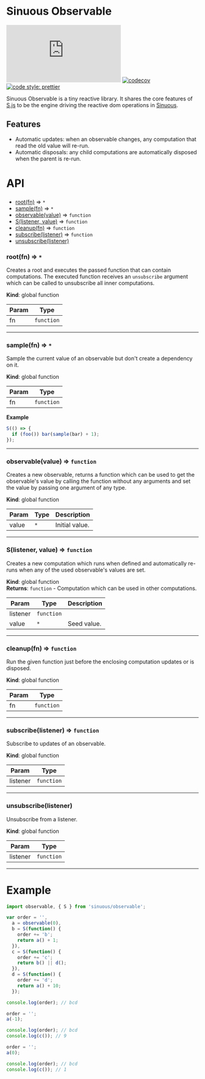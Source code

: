 # Sinuous Observable

![Badge size](http://img.badgesize.io/https://unpkg.com/sinuous@latest/observable/dist/observable.js?compression=gzip&label=gzip&style=flat-square)
[![codecov](https://img.shields.io/codecov/c/github/luwes/sinuous/observable.svg?style=flat-square)](https://codecov.io/gh/luwes/sinuous)
[![code style: prettier](https://img.shields.io/badge/code_style-prettier-ff69b4.svg?style=flat-square)](https://github.com/prettier/prettier)

Sinuous Observable is a tiny reactive library. It shares the core features of [S.js](https://github.com/adamhaile/S) to be the engine driving the reactive dom operations in [Sinuous](https://github.com/luwes/sinuous).

## Features

- Automatic updates: when an observable changes, any computation that read the old value will re-run.
- Automatic disposals: any child computations are automatically disposed when the parent is re-run.

# API

###

- [root(fn)](#root) ⇒ <code>\*</code>
- [sample(fn)](#sample) ⇒ <code>\*</code>
- [observable(value)](#observable) ⇒ <code>function</code>
- [S(listener, value)](#S) ⇒ <code>function</code>
- [cleanup(fn)](#cleanup) ⇒ <code>function</code>
- [subscribe(listener)](#subscribe) ⇒ <code>function</code>
- [unsubscribe(listener)](#unsubscribe)

<a name="root"></a>

### root(fn) ⇒ <code>\*</code>

Creates a root and executes the passed function that can contain computations.
The executed function receives an `unsubscribe` argument which can be called to
unsubscribe all inner computations.

**Kind**: global function

| Param | Type                  |
| ----- | --------------------- |
| fn    | <code>function</code> |

---

<a name="sample"></a>

### sample(fn) ⇒ <code>\*</code>

Sample the current value of an observable but don't create a dependency on it.

**Kind**: global function

| Param | Type                  |
| ----- | --------------------- |
| fn    | <code>function</code> |

**Example**

```js
S(() => {
  if (foo()) bar(sample(bar) + 1);
});
```

---

<a name="observable"></a>

### observable(value) ⇒ <code>function</code>

Creates a new observable, returns a function which can be used to get
the observable's value by calling the function without any arguments
and set the value by passing one argument of any type.

**Kind**: global function

| Param | Type            | Description    |
| ----- | --------------- | -------------- |
| value | <code>\*</code> | Initial value. |

---

<a name="S"></a>

### S(listener, value) ⇒ <code>function</code>

Creates a new computation which runs when defined and automatically re-runs
when any of the used observable's values are set.

**Kind**: global function  
**Returns**: <code>function</code> - Computation which can be used in other computations.

| Param    | Type                  | Description |
| -------- | --------------------- | ----------- |
| listener | <code>function</code> |             |
| value    | <code>\*</code>       | Seed value. |

---

<a name="cleanup"></a>

### cleanup(fn) ⇒ <code>function</code>

Run the given function just before the enclosing computation updates
or is disposed.

**Kind**: global function

| Param | Type                  |
| ----- | --------------------- |
| fn    | <code>function</code> |

---

<a name="subscribe"></a>

### subscribe(listener) ⇒ <code>function</code>

Subscribe to updates of an observable.

**Kind**: global function

| Param    | Type                  |
| -------- | --------------------- |
| listener | <code>function</code> |

---

<a name="unsubscribe"></a>

### unsubscribe(listener)

Unsubscribe from a listener.

**Kind**: global function

| Param    | Type                  |
| -------- | --------------------- |
| listener | <code>function</code> |

---

# Example

```js
import observable, { S } from 'sinuous/observable';

var order = '',
  a = observable(0),
  b = S(function() {
    order += 'b';
    return a() + 1;
  }),
  c = S(function() {
    order += 'c';
    return b() || d();
  }),
  d = S(function() {
    order += 'd';
    return a() + 10;
  });

console.log(order); // bcd

order = '';
a(-1);

console.log(order); // bcd
console.log(c()); // 9

order = '';
a(0);

console.log(order); // bcd
console.log(c()); // 1
```
